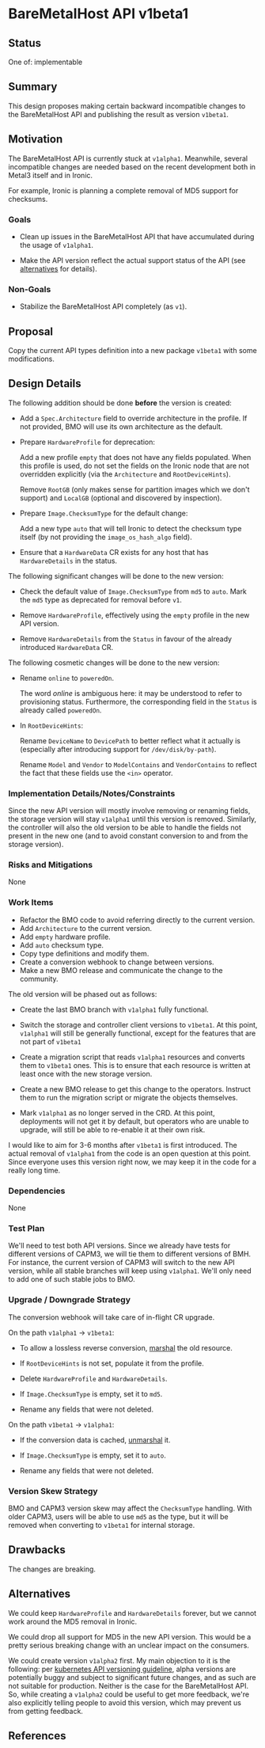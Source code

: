 <!--
 This work is licensed under a Creative Commons Attribution 3.0
 Unported License.

 http://creativecommons.org/licenses/by/3.0/legalcode
-->

# BareMetalHost API v1beta1

## Status

One of: implementable

## Summary

This design proposes making certain backward incompatible changes to the
BareMetalHost API and publishing the result as version `v1beta1`.

## Motivation

The BareMetalHost API is currently stuck at `v1alpha1`. Meanwhile, several
incompatible changes are needed based on the recent development both in Metal3
itself and in Ironic.

For example, Ironic is planning a complete removal of MD5 support for
checksums.

### Goals

- Clean up issues in the BareMetalHost API that have accumulated during
  the usage of `v1alpha1`.

- Make the API version reflect the actual support status of the API (see
  [alternatives](#alternatives) for details).

### Non-Goals

- Stabilize the BareMetalHost API completely (as `v1`).

## Proposal

Copy the current API types definition into a new package `v1beta1` with some
modifications.

## Design Details

The following addition should be done **before** the version is created:

- Add a `Spec.Architecture` field to override architecture in the profile.
  If not provided, BMO will use its own architecture as the default.

- Prepare `HardwareProfile` for deprecation:

  Add a new profile `empty` that does not have any fields populated. When this
  profile is used, do not set the fields on the Ironic node that are not
  overridden explicitly (via the `Architecture` and `RootDeviceHints`).

  Remove `RootGB` (only makes sense for partition images which we don't
  support) and `LocalGB` (optional and discovered by inspection).

- Prepare `Image.ChecksumType` for the default change:

  Add a new type `auto` that will tell Ironic to detect the checksum type
  itself (by not providing the `image_os_hash_algo` field).

- Ensure that a `HardwareData` CR exists for any host that has
  `HardwareDetails` in the status.

The following significant changes will be done to the new version:

- Check the default value of `Image.ChecksumType` from `md5` to `auto`.
  Mark the `md5` type as deprecated for removal before `v1`.

- Remove `HardwareProfile`, effectively using the `empty` profile in the
  new API version.

- Remove `HardwareDetails` from the `Status` in favour of the already
  introduced `HardwareData` CR.

The following cosmetic changes will be done to the new version:

- Rename `online` to `poweredOn`.

  The word *online* is ambiguous here: it may be understood to refer to
  provisioning status. Furthermore, the corresponding field in the `Status`
  is already called `poweredOn`.

- In `RootDeviceHints`:

  Rename `DeviceName` to `DevicePath` to better reflect what it actually is
  (especially after introducing support for `/dev/disk/by-path`).

  Rename `Model` and `Vendor` to `ModelContains` and `VendorContains` to
  reflect the fact that these fields use the `<in>` operator.

### Implementation Details/Notes/Constraints

Since the new API version will mostly involve removing or renaming fields,
the storage version will stay `v1alpha1` until this version is removed.
Similarly, the controller will also the old version to be able to handle
the fields not present in the new one (and to avoid constant conversion to
and from the storage version).

### Risks and Mitigations

None

### Work Items

- Refactor the BMO code to avoid referring directly to the current version.
- Add `Architecture` to the current version.
- Add `empty` hardware profile.
- Add `auto` checksum type.
- Copy type definitions and modify them.
- Create a conversion webhook to change between versions.
- Make a new BMO release and communicate the change to the community.

The old version will be phased out as follows:

- Create the last BMO branch with `v1alpha1` fully functional.

- Switch the storage and controller client versions to `v1beta1`. At this
  point, `v1alpha1` will still be generally functional, except for the features
  that are not part of `v1beta1`

- Create a migration script that reads `v1alpha1` resources and converts them
  to `v1beta1` ones. This is to ensure that each resource is written at least
  once with the new storage version.

- Create a new BMO release to get this change to the operators. Instruct them
  to run the migration script or migrate the objects themselves.

- Mark `v1alpha1` as no longer served in the CRD. At this point, deployments
  will not get it by default, but operators who are unable to upgrade, will
  still be able to re-enable it at their own risk.

I would like to aim for 3-6 months after `v1beta1` is first introduced. The
actual removal of `v1alpha1` from the code is an open question at this point.
Since everyone uses this version right now, we may keep it in the code for
a really long time.

### Dependencies

None

### Test Plan

We'll need to test both API versions. Since we already have tests for different
versions of CAPM3, we will tie them to different versions of BMH. For instance,
the current version of CAPM3 will switch to the new API version, while all
stable branches will keep using `v1alpha1`. We'll only need to add one of
such stable jobs to BMO.

### Upgrade / Downgrade Strategy

The conversion webhook will take care of in-flight CR upgrade.

On the path `v1alpha1` -> `v1beta1`:

- To allow a lossless reverse conversion, [marshal][marshal] the old resource.

- If `RootDeviceHints` is not set, populate it from the profile.

- Delete `HardwareProfile` and `HardwareDetails`.

- If `Image.ChecksumType` is empty, set it to `md5`.

- Rename any fields that were not deleted.

On the path `v1beta1` -> `v1alpha1`:

- If the conversion data is cached, [unmarshal][unmarshal] it.

- If `Image.ChecksumType` is empty, set it to `auto`.

- Rename any fields that were not deleted.

[marshal]: https://github.com/kubernetes-sigs/cluster-api/blob/c0744085e7eeae83e69dcc97c95fba8572bf5788/util/conversion/conversion.go#L101
[unmarshal]: https://github.com/kubernetes-sigs/cluster-api/blob/c0744085e7eeae83e69dcc97c95fba8572bf5788/util/conversion/conversion.go#L122

### Version Skew Strategy

BMO and CAPM3 version skew may affect the `ChecksumType` handling. With older
CAPM3, users will be able to use `md5` as the type, but it will be removed
when converting to `v1beta1` for internal storage.

## Drawbacks

The changes are breaking.

## Alternatives

We could keep `HardwareProfile` and `HardwareDetails` forever, but we cannot
work around the MD5 removal in Ironic.

We could drop all support for MD5 in the new API version. This would be
a pretty serious breaking change with an unclear impact on the consumers.

We could create version `v1alpha2` first. My main objection to it is the
following: per [kubernetes API versioning guideline][api versioning],
alpha versions are potentially buggy and subject to significant future
changes, and as such are not suitable for production. Neither is the case
for the BareMetalHost API. So, while creating a `v1alpha2` could be useful
to get more feedback, we're also explicitly telling people to avoid this
version, which may prevent us from getting feedback.

[api versioning]: https://kubernetes.io/docs/reference/using-api/#api-versioning

## References

